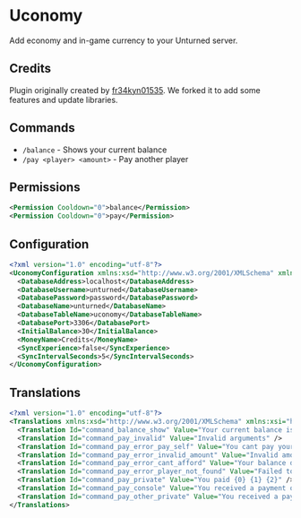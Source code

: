 # Uconomy
Add economy and in-game currency to your Unturned server.

## Credits
Plugin originally created by [fr34kyn01535](https://github.com/fr34kyn01535). We forked it to add some features and update libraries.

## Commands
- `/balance` - Shows your current balance
- `/pay <player> <amount>` - Pay another player

## Permissions
```xml
<Permission Cooldown="0">balance</Permission>
<Permission Cooldown="0">pay</Permission>
```
## Configuration
```xml
<?xml version="1.0" encoding="utf-8"?>
<UconomyConfiguration xmlns:xsd="http://www.w3.org/2001/XMLSchema" xmlns:xsi="http://www.w3.org/2001/XMLSchema-instance">
  <DatabaseAddress>localhost</DatabaseAddress>
  <DatabaseUsername>unturned</DatabaseUsername>
  <DatabasePassword>password</DatabasePassword>
  <DatabaseName>unturned</DatabaseName>
  <DatabaseTableName>uconomy</DatabaseTableName>
  <DatabasePort>3306</DatabasePort>
  <InitialBalance>30</InitialBalance>
  <MoneyName>Credits</MoneyName>
  <SyncExperience>false</SyncExperience>
  <SyncIntervalSeconds>5</SyncIntervalSeconds>
</UconomyConfiguration>
```

## Translations
```xml
<?xml version="1.0" encoding="utf-8"?>
<Translations xmlns:xsd="http://www.w3.org/2001/XMLSchema" xmlns:xsi="http://www.w3.org/2001/XMLSchema-instance">
  <Translation Id="command_balance_show" Value="Your current balance is: {0} {1}" />
  <Translation Id="command_pay_invalid" Value="Invalid arguments" />
  <Translation Id="command_pay_error_pay_self" Value="You cant pay yourself" />
  <Translation Id="command_pay_error_invalid_amount" Value="Invalid amount" />
  <Translation Id="command_pay_error_cant_afford" Value="Your balance does not allow this payment" />
  <Translation Id="command_pay_error_player_not_found" Value="Failed to find player" />
  <Translation Id="command_pay_private" Value="You paid {0} {1} {2}" />
  <Translation Id="command_pay_console" Value="You received a payment of {0} {1} " />
  <Translation Id="command_pay_other_private" Value="You received a payment of {0} {1} from {2}" />
</Translations>
```